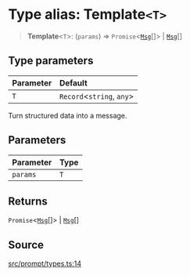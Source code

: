 # Type alias: Template`<T>`

> **Template**\<`T`\>: (`params`) => `Promise`\<[`Msg`](../interfaces/Msg.md)[]\> \| [`Msg`](../interfaces/Msg.md)[]

## Type parameters

| Parameter | Default |
| :------ | :------ |
| `T` | `Record`\<`string`, `any`\> |

Turn structured data into a message.

## Parameters

| Parameter | Type |
| :------ | :------ |
| `params` | `T` |

## Returns

`Promise`\<[`Msg`](../interfaces/Msg.md)[]\> \| [`Msg`](../interfaces/Msg.md)[]

## Source

[src/prompt/types.ts:14](https://github.com/dexaai/llm-tools/blob/1257af6/src/prompt/types.ts#L14)
